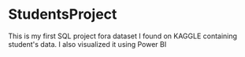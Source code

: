 # StudentsProject
This is my first SQL project fora dataset I found on KAGGLE containing student's data. I also visualized it using Power BI
